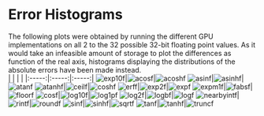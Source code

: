 # Error Histograms
The following plots were obtained by running the different GPU implementations on all 2 to the 32 possible 32-bit floating point values. As it would take an infeasible amount of storage to plot the differences as function of the real axis, histograms displaying the distributions of the absolute errors have been made instead.
<br>
| | | |
|:-----:|:-----:|:-----:|
![exp10f](./results/histograms/exp10f/exp10f.png)|![acosf](./results/histograms/acosf/acosf.png)|![acoshf](./results/histograms/acoshf/acoshf.png)
![asinf](./results/histograms/asinf/asinf.png)|![asinhf](./results/histograms/asinhf/asinhf.png)|![atanf](./results/histograms/atanf/atanf.png)
![atanhf](./results/histograms/atanhf/atanhf.png)|![ceilf](./results/histograms/ceilf/ceilf.png)|![coshf](./results/histograms/coshf/coshf.png)
![erff](./results/histograms/erff/erff.png)|![exp2f](./results/histograms/exp2f/exp2f.png)|![expf](./results/histograms/expf/expf.png)
![expm1f](./results/histograms/expm1f/expm1f.png)|![fabsf](./results/histograms/fabsf/fabsf.png)|![floorf](./results/histograms/floorf/floorf.png)
![cosf](./results/histograms/cosf/cosf.png)|![log10f](./results/histograms/log10f/log10f.png)|![log1pf](./results/histograms/log1pf/log1pf.png)
![log2f](./results/histograms/log2f/log2f.png)|![logbf](./results/histograms/logbf/logbf.png)|![logf](./results/histograms/logf/logf.png)
![nearbyintf](./results/histograms/nearbyintf/nearbyintf.png)|![rintf](./results/histograms/rintf/rintf.png)|![roundf](./results/histograms/roundf/roundf.png)
![sinf](./results/histograms/sinf/sinf.png)|![sinhf](./results/histograms/sinhf/sinhf.png)|![sqrtf](./results/histograms/sqrtf/sqrtf.png)
![tanf](./results/histograms/tanf/tanf.png)|![tanhf](./results/histograms/tanhf/tanhf.png)|![truncf](./results/histograms/truncf/truncf.png)
